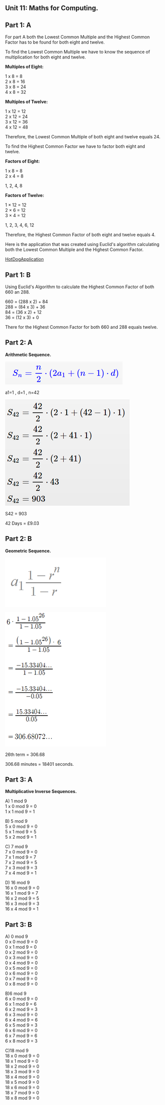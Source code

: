 ## Unit 11: Maths for Computing. 



## **Part 1: A**

For part A both the Lowest Common Multiple and the Highest Common Factor has to be found for both eight and twelve. 

To find the Lowest Common Multiple we have to know the sequence of multiplication for both eight and twelve.

 **Multiples of Eight:**	

1 x 8 = 8        
2 x 8 = 16       
3 x 8 = 24       
4 x 8 = 32  

**Multiples of Twelve:**

1 x 12 = 12  
2 x 12 = 24  
3 x 12 = 36  
4 x 12 = 48  

Therefore, the Lowest Common Multiple of both eight and twelve equals 24. 

To find the Highest Common Factor we have to factor both eight and twelve.  

**Factors of Eight:**

1 x 8 = 8  
2 x 4 = 8  

1, 2, 4, 8

**Factors of Twelve:**

1 × 12 = 12  
2 × 6 = 12  
3 × 4 = 12  

1, 2, 3, 4, 6, 12

Therefore, the Highest Common Factor of both eight and twelve equals 4.

Here is the application that was created using Euclid's algorithm calculating both the Lowest Common Multiple and the Highest Common Factor.

[HotDogApplication](https://github.com/LukeFarren/MathsForComputing-/blob/master/HotDogApplication)

## **Part 1: B**

Using Euclid's Algorithm to calculate the Highest Common Factor of both 660 an 288.  

660 = (288 x 2) + 84  
288 = (84 x 3) + 36  
84 = (36 x 2) + 12  
36 = (12 x 3) + 0  

There for the Highest Common Factor for both 660 and 288 equals twelve. 

## **Part 2: A**

**Arithmetic Sequence.**  

![Formulae](https://github.com/LukeFarren/MathsForComputing-/blob/master/Formulae.png)

a1=1  ,  d=1  ,  n=42

![Workings](https://github.com/LukeFarren/MathsForComputing-/blob/master/Workings.png)

S42 = 903

42 Days = £9.03

## **Part 2: B**

**Geometric Sequence.** 

![Formulae2](https://github.com/LukeFarren/MathsForComputing-/blob/master/Formulae2.png)

![Workings2](https://github.com/LukeFarren/MathsForComputing-/blob/master/Workings2.png)

26th term = 306.68

306.68  minutes = 18401 seconds. 

## Part 3: A

**Multiplicative Inverse Sequences.** 

A) 1 mod 9  
1 x 0 mod 9 = 0   
1 x 1 mod 9 = 1  

B) 5 mod 9   
5 x 0 mod 9 = 0  
5 x 1 mod 9 = 5  
5 x 2 mod 9 = 1  

C) 7 mod 9  
7 x 0 mod 9 = 0    
7 x 1 mod 9 = 7  
7 x 2 mod 9 = 5  
7 x 3 mod 9 = 3  
7 x 4 mod 9 = 1  

D) 16 mod 9  
16 x 0 mod 9 = 0    
16 x 1 mod 9 = 7  
16 x 2 mod 9 = 5  
16 x 3 mod 9 = 3  
16 x 4 mod 9 = 1  

## Part 3: B

A) 0 mod 9  
0 x 0 mod 9 = 0  
0 x 1 mod 9 = 0  
0 x 2 mod 9 = 0  
0 x 3 mod 9 = 0  
0 x 4 mod 9 = 0  
0 x 5 mod 9 = 0  
0 x 6 mod 9 = 0  
0 x 7 mod 9 = 0  
0 x 8 mod 9 = 0  

B)6 mod 9  
6 x 0 mod 9 = 0    
6 x 1 mod 9 = 6    
6 x 2 mod 9 = 3    
6 x 3 mod 9 = 0    
6 x 4 mod 9 = 6  
6 x 5 mod 9 = 3   
6 x 6 mod 9 = 0    
6 x 7 mod 9 = 6   
6 x 8 mod 9 = 3    


C)18 mod 9    
18 x 0 mod 9 = 0      
18 x 1 mod 9 = 0      
18 x 2 mod 9 = 0      
18 x 3 mod 9 = 0      
18 x 4 mod 9 = 0      
18 x 5 mod 9 = 0      
18 x 6 mod 9 = 0      
18 x 7 mod 9 = 0      
18 x 8 mod 9 = 0     


